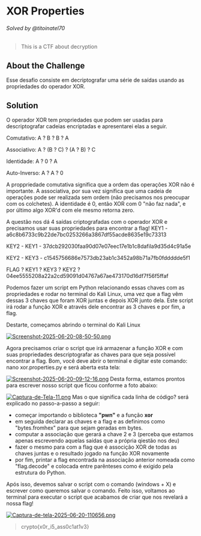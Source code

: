 # XOR Properties
###### Solved by @titoinatel70

> This is a CTF about decryption
## About the Challenge
 Esse desafio consiste em decriptografar uma série de saídas usando as propriedades do operador XOR.
## Solution
 O operador XOR tem propriedades que podem ser usadas para descriptografar cadeias encriptadas e apresentarei elas a seguir. 

Comutativo: A ? B ? B ? A

Associativo: A ? (B ? C) ? (A ? B) ? C

Identidade: A ? 0 ? A

Auto-Inverso: A ? A ? 0 

A proppriedade comutativa significa que a ordem das operações XOR não é importante. A associativa, por sua vez significa que uma cadeia de operações pode ser realizada sem ordem (não precisamos nos preocupar com os colchetes). A identidade é 0, então XOR com 0 "não faz nada", e por último algo XOR'd com ele mesmo retorna zero.

A questão nos dá 4 saídas criptografadas com o operador XOR e precisamos usar suas propriedades para encontrar a flag!
KEY1 - a6c8b6733c9b22de7bc0253266a3867df55acde8635e19c73313

KEY2 - KEY1 - 37dcb292030faa90d07e07eec17e1b1c8dafila9d35d4c91a5e

KEY2 - KEY3 - c1545756686e7573db23ab1c3452a98b71a7fb0fddddde5f1

FLAG ? KEY1 ? KEY3 ? KEY2 ? 04ee5555208a22a2cd59091d04767a67ae473170d16df7f56f5ffaf

Podemos fazer um script em Python relacionando essas chaves com as propriedades e rodar no terminal do Kali Linux, uma vez que a flag vêm dessas 3 chaves que foram XOR juntas e depois XOR junto dela. Este script irá rodar a função XOR e através dele encontrar as 3 chaves e por fim, a flag.

Destarte, começamos abrindo o terminal do Kali Linux 

[![Screenshot-2025-06-20-08-50-50.png](https://i.postimg.cc/85Q9DHNV/Screenshot-2025-06-20-08-50-50.png)](https://postimg.cc/xk5t3LXs)

Agora precisamos criar o script que irá armazenar a função XOR e com suas propriedades descriptografar as chaves para que seja possível encontrar a flag. Bom, você deve abrir o terminal e digitar este comando: nano xor.properties.py e será aberta esta tela:

[![Screenshot-2025-06-20-09-12-16.png](https://i.postimg.cc/NFT1t6sZ/Screenshot-2025-06-20-09-12-16.png)](https://postimg.cc/p5W9YnnB)
Desta forma, estamos prontos para escrever nosso script que ficou conforme a foto abaixo:

[![Captura-de-Tela-11.png](https://i.postimg.cc/MG8gJ5WJ/Captura-de-Tela-11.png)](https://postimg.cc/bZ3mQQDm)
Mas o que significa cada linha de código? será explicado no passo-a-passo a seguir:
* começar importando o biblioteca **"pwn"** e a função **xor**
* em seguida declarar as chaves e a flag e as definimos como "bytes.fromhex" para que sejam geradas em bytes.
* computar a associação que gerará a chave 2 e 3 (perceba que estamos apenas escrevendo aquelas saídas que a própria qiestão nos deu)
* fazer o mesmo para com a flag que é associção XOR de todas as chaves juntas e o resultado jogado na função XOR novamente 
* por fim, printar a flag encontrada na associação anterior nomeada como "flag.decode" e colocada entre parênteses como é exigido pela estrutura do Python. 

Após isso, devemos salvar o script com o comando (windows + X) e escrever como queremos salvar o comando.
Feito isso, voltamos ao terminal para executar o script que acabamos de criar que nos revelará a nossa flag! 

[![Captura-de-tela-2025-06-20-110656.png](https://i.postimg.cc/tCG6PvNx/Captura-de-tela-2025-06-20-110656.png)](https://postimg.cc/xqgqVR7f)

> crypto{x0r_i5_ass0c1at1v3}
